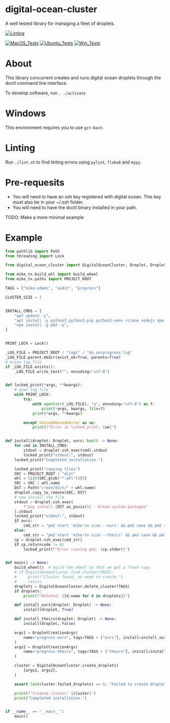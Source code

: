 # digital-ocean-cluster

A well tested library for managing a fleet of droplets.

[![Linting](../../actions/workflows/lint.yml/badge.svg)](../../actions/workflows/lint.yml)

[![MacOS_Tests](../../actions/workflows/push_macos.yml/badge.svg)](../../actions/workflows/push_macos.yml)
[![Ubuntu_Tests](../../actions/workflows/push_ubuntu.yml/badge.svg)](../../actions/workflows/push_ubuntu.yml)
[![Win_Tests](../../actions/workflows/push_win.yml/badge.svg)](../../actions/workflows/push_win.yml)


# About

This library concurrent creates and runs digital ocean droplets through the doctl command line interface.

To develop software, run `. ./activate`

# Windows

This environment requires you to use `git-bash`.

# Linting

Run `./lint.sh` to find linting errors using `pylint`, `flake8` and `mypy`.

# Pre-requesits

  * You will need to have an ssh key registered with digital ocean. This key must also be in your ~/.ssh folder.
  * You will need to have the doctl binary installed in your path.

TODO: Make a more minimal example

# Example

```python
from pathlib import Path
from threading import Lock

from digital_ocean_cluster import DigitalOceanCluster, Droplet, DropletCreationArgs

from mike_tx.build_whl import build_wheel
from mike_tx.paths import PROJECT_ROOT

TAGS = ["mike-adams", "audit", "progress"]

CLUSTER_SIZE = 1


INSTALL_CMDS = [
    "apt update -y",
    "apt install -y python3 python3-pip python3-venv rclone nodejs npm magic-wormhole",
    "npm install -g pm2 -y",
]


PRINT_LOCK = Lock()

_LOG_FILE = PROJECT_ROOT / "logs" / "do_ourprogress.log"
_LOG_FILE.parent.mkdir(exist_ok=True, parents=True)
# erase log file
if _LOG_FILE.exists():
    _LOG_FILE.write_text("", encoding="utf-8")


def locked_print(*args, **kwargs):
    # open log file
    with PRINT_LOCK:
        try:
            with open(str(_LOG_FILE), "a", encoding="utf-8") as f:
                print(*args, kwargs, file=f)
            print(*args, **kwargs)

        except UnicodeDecodeError as ue:
            print(f"Error in locked_print: {ue}")


def install(droplet: Droplet, ours: bool) -> None:
    for cmd in INSTALL_CMDS:
        stdout = droplet.ssh_exec(cmd).stdout
        locked_print("stdout:", stdout)
    locked_print("Completed installation.")

    locked_print("copying files")
    SRC = PROJECT_ROOT / "dist"
    whl = list(SRC.glob("*.whl"))[0]
    SRC = SRC / whl.name
    DST = Path("/root/dist/" + whl.name)
    droplet.copy_to_remote(SRC, DST)
    # now install the file
    stdout = droplet.ssh_exec(
        f"pip install {DST.as_posix()} --break-system-packages"
    ).stdout
    locked_print("stdout:", stdout)
    if ours:
        cmd_str = "pm2 start 'mike-tx size --ours' && pm2 save && pm2 startup"
    else:
        cmd_str = "pm2 start 'mike-tx size --theirs' && pm2 save && pm2 startup"
    cp = droplet.ssh_exec(cmd_str)
    if cp.returncode != 0:
        locked_print(f"Error running pm2: {cp.stderr}")


def main() -> None:
    build_wheel()  # build the wheel so that we get a fresh copy
    # if DigitalOceanCluster.find_cluster(TAGS):
    #     print("Cluster found, no need to create.")
    #     return
    droplets = DigitalOceanCluster.delete_cluster(TAGS)
    if droplets:
        print(f"Deleted: {[d.name for d in droplets]}")

    def install_ours(droplet: Droplet) -> None:
        install(droplet, True)

    def install_theirs(droplet: Droplet) -> None:
        install(droplet, False)

    args1 = DropletCreationArgs(
        name="progress-ours", tags=TAGS + ["ours"], install=install_ours
    )
    args2 = DropletCreationArgs(
        name="progress-theirs", tags=TAGS + ["theirs"], install=install_theirs
    )

    cluster = DigitalOceanCluster.create_droplets(
        [args1, args2],
    )

    assert len(cluster.failed_droplets) == 0, "Failed to create droplets"

    print(f"Created cluster: {cluster}")
    print("Completed installation.")


if __name__ == "__main__":
    main()
```
